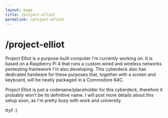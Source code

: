 ```yaml
---
layout: page
title: /project-elliot
permalink: /project-elliot
---
```


# /project-elliot

Project Elliot is a purpose-built computer I'm currently working on. It is based on a Raspberry Pi 4 that runs a custom wired and wireless networks pentesting framework I'm also developing. This cyberdeck also has dedicated hardware for these purposes that, together with a screen and keyboard, will be neatly packaged in a Commodore 64C.

Project Elliot is just a codename/placeholder for this cyberdeck, therefore it probably won't be its definitive name. I will post more details about this setup soon, as I'm pretty busy with work and university.

ttyl! :)
